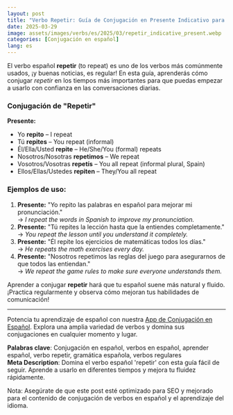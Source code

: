 ```yaml
---
layout: post
title: "Verbo Repetir: Guía de Conjugación en Presente Indicativo para Principiantes"
date: 2025-03-29
image: assets/images/verbs/es/2025/03/repetir_indicative_present.webp
categories: [Conjugación en español]
lang: es
---
```


El verbo español **repetir** (to repeat) es uno de los verbos más comúnmente usados, ¡y buenas noticias, es regular! En esta guía, aprenderás cómo conjugar *repetir* en los tiempos más importantes para que puedas empezar a usarlo con confianza en las conversaciones diarias.

### Conjugación de "Repetir"

**Presente:**
- Yo **repito** – I repeat
- Tú **repites** – You repeat (informal)
- Él/Ella/Usted **repite** – He/She/You (formal) repeats
- Nosotros/Nosotras **repetimos** – We repeat
- Vosotros/Vosotras **repetís** – You all repeat (informal plural, Spain)
- Ellos/Ellas/Ustedes **repiten** – They/You all repeat

### Ejemplos de uso:

1. **Presente:** "Yo repito las palabras en español para mejorar mi pronunciación."  
   → _I repeat the words in Spanish to improve my pronunciation._
2. **Presente:** "Tú repites la lección hasta que la entiendes completamente."  
   → _You repeat the lesson until you understand it completely._
3. **Presente:** "Él repite los ejercicios de matemáticas todos los días."  
   → _He repeats the math exercises every day._
4. **Presente:** "Nosotros repetimos las reglas del juego para asegurarnos de que todos las entiendan."  
   → _We repeat the game rules to make sure everyone understands them._

Aprender a conjugar **repetir** hará que tu español suene más natural y fluido. ¡Practica regularmente y observa cómo mejoran tus habilidades de comunicación!

---

Potencia tu aprendizaje de español con nuestra [App de Conjugación en Español]({{site.appStore.es}}). Explora una amplia variedad de verbos y domina sus conjugaciones en cualquier momento y lugar.

**Palabras clave**: Conjugación en español, verbos en español, aprender español, verbo repetir, gramática española, verbos regulares  
**Meta Description**: Domina el verbo español 'repetir' con esta guía fácil de seguir. Aprende a usarlo en diferentes tiempos y mejora tu fluidez rápidamente.

Nota: Asegúrate de que este post esté optimizado para SEO y mejorado para el contenido de conjugación de verbos en español y el aprendizaje del idioma.